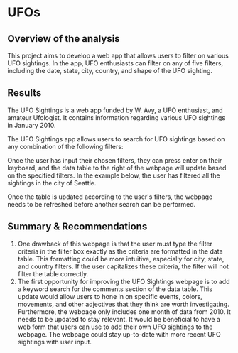 # UFOs
## Overview of the analysis
This project aims to develop a web app that allows users to filter on various UFO sightings. In the app, UFO enthusiasts can filter on any of five filters, including the date, state, city, country, and shape of the UFO sighting.

## Results
The UFO Sightings is a web app funded by W. Avy, a UFO enthusiast, and amateur Ufologist. It contains information regarding various UFO sightings in January 2010.

The UFO Sightings app allows users to search for UFO sightings based on any combination of the following filters:
    
Once the user has input their chosen filters, they can press enter on their keyboard, and the data table to the right of the webpage will update based on the specified filters. In the example below, the user has filtered all the sightings in the city of Seattle. 

Once the table is updated according to the user's filters, the webpage needs to be refreshed before another search can be performed.

## Summary & Recommendations
1. One drawback of this webpage is that the user must type the filter criteria in the filter box exactly as the criteria are formatted in the data table. This formatting could be more intuitive, especially for city, state, and country filters. If the user capitalizes these criteria, the filter will not filter the table correctly.
2. The first opportunity for improving the UFO Sightings webpage is to add a keyword search for the comments section of the data table. This update would allow users to hone in on specific events, colors, movements, and other adjectives that they think are worth investigating. Furthermore, the webpage only includes one month of data from 2010. It needs to be updated to stay relevant. It would be beneficial to have a web form that users can use to add their own UFO sightings to the webpage. The webpage could stay up-to-date with more recent UFO sightings with user input.